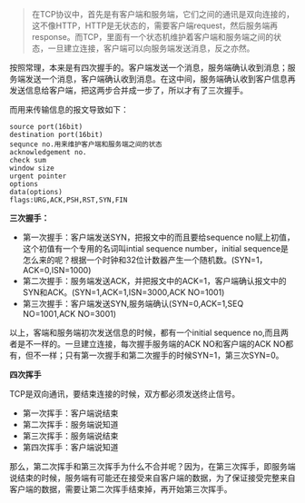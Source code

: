 >在TCP协议中，首先是有客户端和服务端，它们之间的通讯是双向连接的，这不像HTTP，HTTP是无状态的，需要客户端request，然后服务端再response。而TCP，里面有一个状态机维护着客户端和服务端之间的状态，一旦建立连接，客户端可以向服务端发送消息，反之亦然。

按照常理，本来是有四次握手的。客户端发送一个消息，服务端确认收到消息；服务端发送一个消息，客户端确认收到消息。在这中间，服务端确认收到客户信息再发送信息给客户端，把这两步合并成一步了，所以才有了三次握手。

而用来传输信息的报文导致如下：

```
source port(16bit)
destination port(16bit)
sequnce no.用来维护客户端和服务端之间的状态
acknowledgement no.
check sum
window size
urgent pointer
options
data(options)
flags:URG,ACK,PSH,RST,SYN,FIN
```

**三次握手：**

- 第一次握手：客户端发送SYN，把报文中的而且要给sequence no赋上初值，这个初值有一个专用的名词叫intial sequence number，initial sequence是怎么来的呢？根据一个时钟和32位计数器产生一个随机数。(SYN=1，ACK=0,ISN=1000)
- 第二次握手：服务端发送ACK，并把报文中的ACK=1，客户端确认报文中的SYN和ACK。(SYN=1,ACK=1,ISN=3000,ACK NO=1001)
- 第三次握手：客户端发送SYN,服务端确认(SYN=0,ACK=1,SEQ NO=1001,ACK NO=3001)

以上，客端和服务端初次发送信息的时候，都有一个initial sequence no,而且两者是不一样的。一旦建立连接，每次握手服务端的ACK NO和客户端的ACK NO都有，但不一样；只有第一次握手和第二次握手的时候SYN=1，第三次SYN=0。

**四次挥手**

TCP是双向通讯，要结束连接的时候，双方都必须发送终止信号。

- 第一次挥手：客户端说结束
- 第二次挥手：服务端说知道
- 第三次挥手：服务端说结束
- 第四次挥手：客户端说知道

那么，第二次挥手和第三次挥手为什么不合并呢？因为，在第三次挥手，即服务端说结束的时候，服务端有可能还在接受来自客户端的数据，为了保证接受完整来自客户端的数据，需要让第二次挥手结束掉，再开始第三次挥手。